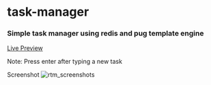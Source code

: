 # task-manager
### Simple task manager using redis and pug template engine

[Live Preview](https://redis-task-manager.herokuapp.com/)

Note:
Press enter after typing a new task

Screenshot
![rtm_screenshots](https://user-images.githubusercontent.com/58504115/185007945-86817c0c-66ee-42fa-925d-e911172b42c2.png)
